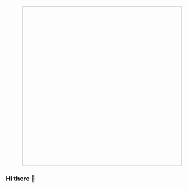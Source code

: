 <p align="center" letter-spacing="1.3px" line-height="25px">
<img src=" " width="418" height="418" display="flex" align-items="center"/>

### Hi there 👋

<!--
**Calvin-Schmeichel/Calvin-Schmeichel** is a ✨ _special_ ✨ repository because its `README.md` (this file) appears on your GitHub profile.

Here are some ideas to get you started:

- 🔭 I’m currently working on ...
- 🌱 I’m currently learning ...
- 👯 I’m looking to collaborate on ...
- 🤔 I’m looking for help with ...
- 💬 Ask me about ...
- 📫 How to reach me: ...
- 😄 Pronouns: ...
- ⚡ Fun fact: ...
-->
